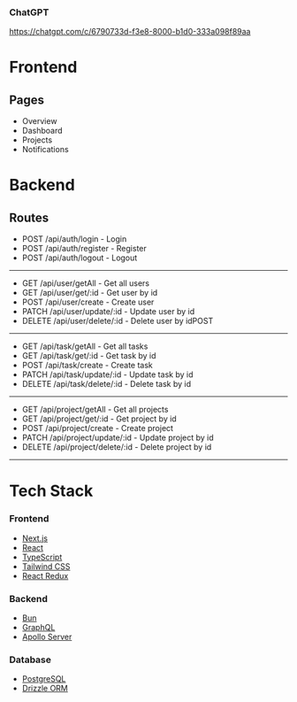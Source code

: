 ### ChatGPT

https://chatgpt.com/c/6790733d-f3e8-8000-b1d0-333a098f89aa

# Frontend

## Pages

- Overview
- Dashboard
- Projects
- Notifications

# Backend

## Routes

- POST /api/auth/login - Login
- POST /api/auth/register - Register
- POST /api/auth/logout - Logout

---

- GET /api/user/getAll - Get all users
- GET /api/user/get/:id - Get user by id
- POST /api/user/create - Create user
- PATCH /api/user/update/:id - Update user by id
- DELETE /api/user/delete/:id - Delete user by idPOST

---

- GET /api/task/getAll - Get all tasks
- GET /api/task/get/:id - Get task by id
- POST /api/task/create - Create task
- PATCH /api/task/update/:id - Update task by id
- DELETE /api/task/delete/:id - Delete task by id

---

- GET /api/project/getAll - Get all projects
- GET /api/project/get/:id - Get project by id
- POST /api/project/create - Create project
- PATCH /api/project/update/:id - Update project by id
- DELETE /api/project/delete/:id - Delete project by id

---

# Tech Stack

### Frontend

- [Next.js](https://nextjs.org/)
- [React](https://reactjs.org/)
- [TypeScript](https://www.typescriptlang.org/)
- [Tailwind CSS](https://tailwindcss.com/)
- [React Redux](https://react-redux.js.org/)

### Backend

- [Bun](https://bun.sh/)
- [GraphQL](https://graphql.org/)
- [Apollo Server](https://www.apollographql.com/)

### Database

- [PostgreSQL](https://www.postgresql.org/)
- [Drizzle ORM](https://www.drizzle.team/)

